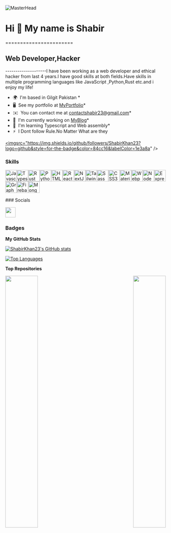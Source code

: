 
![MasterHead](https://gifimage.net/wp-content/uploads/2017/07/hacked-gif-15.gif)

# Hi 👋 My name is Shabir

=======================<h2>Web Developer,Hacker</h2>--------------------I have been working as a web developer and ethical hacker from last 4 years.I have good skills at both fields.Have skills in multiple programming languages like JavaScript ,Python,Rust etc.and i enjoy my life!

* 🌍  I'm based in Gilgit Pakistan * 
* 🖥️  See my portfolio at [MyPortfolio](http://myapp.com)*  
* ✉️  You can contact me at [contactshabir23@gmail.com](mailto:contactshabir23@gmail.com)* 
* 🚀  I'm currently working on [MyBlog](http://notPublish)* 
* 🧠  I'm learning Typescript and Web assembly* 
* ⚡  I Dont follow Rule.No Matter What are they

<a href="https://www.github.com/ShabirKhan23" target="_blank" rel="noreferrer"><imgsrc="https://img.shields.io/github/followers/ShabirKhan23?logo=github&style=for-the-badge&color=84cc16&labelColor=1e3a8a" /></a>

### Skills

<p align="left"><a href="https://developer.mozilla.org/en-US/docs/Web/JavaScript" target="_blank" rel="noreferrer"><img src="https://raw.githubusercontent.com/danielcranney/readme-generator/main/public/icons/skills/javascript-colored.svg" width="36" height="36" alt="Javascript" /></a><a href="https://www.typescriptlang.org/" target="_blank" rel="noreferrer"><img src="https://raw.githubusercontent.com/danielcranney/readme-generator/main/public/icons/skills/typescript-colored.svg" width="36" height="36" alt="Typescript" /></a><a href="https://www.rust-lang.org/" target="_blank" rel="noreferrer"><img src="https://raw.githubusercontent.com/danielcranney/readme-generator/main/public/icons/skills/rust-colored.svg" width="36" height="36" alt="Rust" /></a><a href="https://www.python.org/" target="_blank" rel="noreferrer"><img src="https://raw.githubusercontent.com/danielcranney/readme-generator/main/public/icons/skills/python-colored.svg" width="36" height="36" alt="Python" /></a><a href="https://developer.mozilla.org/en-US/docs/Glossary/HTML5" target="_blank" rel="noreferrer"><img src="https://raw.githubusercontent.com/danielcranney/readme-generator/main/public/icons/skills/html5-colored.svg" width="36" height="36" alt="HTML5" /></a><a href="https://reactjs.org/" target="_blank" rel="noreferrer"><img src="https://raw.githubusercontent.com/danielcranney/readme-generator/main/public/icons/skills/react-colored.svg" width="36" height="36" alt="React" /></a><a href="https://nextjs.org/docs" target="_blank" rel="noreferrer"><img src="https://raw.githubusercontent.com/danielcranney/readme-generator/main/public/icons/skills/nextjs-colored.svg" width="36" height="36" alt="NextJs" /></a><a href="https://tailwindcss.com/" target="_blank" rel="noreferrer"><img src="https://raw.githubusercontent.com/danielcranney/readme-generator/main/public/icons/skills/tailwindcss-colored.svg" width="36" height="36" alt="TailwindCSS" /></a><a href="https://sass-lang.com/" target="_blank" rel="noreferrer"><img src="https://raw.githubusercontent.com/danielcranney/readme-generator/main/public/icons/skills/sass-colored.svg" width="36" height="36" alt="Sass" /></a><a href="https://www.w3.org/TR/CSS/#css" target="_blank" rel="noreferrer"><img src="https://raw.githubusercontent.com/danielcranney/readme-generator/main/public/icons/skills/css3-colored.svg" width="36" height="36" alt="CSS3" /></a><a href="https://mui.com/" target="_blank" rel="noreferrer"><img src="https://raw.githubusercontent.com/danielcranney/readme-generator/main/public/icons/skills/materialui-colored.svg" width="36" height="36" alt="Material UI" /></a><a href="https://webpack.js.org/" target="_blank" rel="noreferrer"><img src="https://raw.githubusercontent.com/danielcranney/readme-generator/main/public/icons/skills/webpack-colored.svg" width="36" height="36" alt="Webpack" /></a><a href="https://nodejs.org/en/" target="_blank" rel="noreferrer"><img src="https://raw.githubusercontent.com/danielcranney/readme-generator/main/public/icons/skills/nodejs-colored.svg" width="36" height="36" alt="NodeJS" /></a><a href="https://expressjs.com/" target="_blank" rel="noreferrer"><img src="https://raw.githubusercontent.com/danielcranney/readme-generator/main/public/icons/skills/express-colored.svg" width="36" height="36" alt="Express" /></a><a href="https://graphql.org/" target="_blank" rel="noreferrer"><img src="https://raw.githubusercontent.com/danielcranney/readme-generator/main/public/icons/skills/graphql-colored.svg" width="36" height="36" alt="GraphQL" /></a><a href="https://firebase.google.com/" target="_blank" rel="noreferrer"><img src="https://raw.githubusercontent.com/danielcranney/readme-generator/main/public/icons/skills/firebase-colored.svg" width="36" height="36" alt="Firebase" /></a><a href="https://www.mongodb.com/" target="_blank" rel="noreferrer"><img src="https://raw.githubusercontent.com/danielcranney/readme-generator/main/public/icons/skills/mongodb-colored.svg" width="36" height="36" alt="MongoDB" /></a></p>
### Socials<p align="left"> <a href="https://www.github.com/ShabirKhan23" target="_blank" rel="noreferrer"><img src="https://raw.githubusercontent.com/danielcranney/readme-generator/main/public/icons/socials/github.svg" width="32" height="32" /></a></p>

### Badges

<b>My GitHub Stats</b>

<a href="http://www.github.com/ShabirKhan23"><img src="https://github-readme-stats.vercel.app/api?username=ShabirKhan23&show_icons=true&hide=commits,issues,&title_color=000000&text_color=ffffff&icon_color=84cc16&bg_color=1e3a8a&hide_border=true&show_icons=true" alt="ShabirKhan23's GitHub stats" /></a>

<a href="https://github.com/ShabirKhan23" align="left"><img src="https://github-readme-stats.vercel.app/api/top-langs/?username=ShabirKhan23&langs_count=10&title_color=000000&text_color=ffffff&icon_color=84cc16&bg_color=1e3a8a&hide_border=true&locale=en&custom_title=Top%20%Languages" alt="Top Languages" /></a>

<b>Top Repositories</b>

<div width="100%" align="center"><a href="https://github.com/ShabirKhan23/mac-changer" align="left"><img align="left" width="45%" src="https://github-readme-stats.vercel.app/api/pin/?username=ShabirKhan23&repo=mac-changer&title_color=000000&text_color=ffffff&icon_color=84cc16&bg_color=1e3a8a&hide_border=true&locale=en" /></a><a href="https://github.com/ShabirKhan23/network-scanner" align="right"><img align="right" width="45%" src="https://github-readme-stats.vercel.app/api/pin/?username=ShabirKhan23&repo=network-scanner&title_color=000000&text_color=ffffff&icon_color=84cc16&bg_color=1e3a8a&hide_border=true&locale=en" /></a></div><br /><br /><br /><br /><br /><br /><br />
